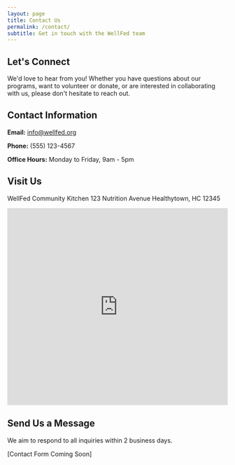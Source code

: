 ```yaml
---
layout: page
title: Contact Us
permalink: /contact/
subtitle: Get in touch with the WellFed team
---
```


## Let's Connect

We'd love to hear from you! Whether you have questions about our programs, want to volunteer or donate, or are interested in collaborating with us, please don't hesitate to reach out.

## Contact Information

**Email:** info@wellfed.org

**Phone:** (555) 123-4567

**Office Hours:** Monday to Friday, 9am - 5pm

## Visit Us

WellFed Community Kitchen
123 Nutrition Avenue
Healthytown, HC 12345

<iframe src="https://www.google.com/maps/embed?pb=!1m18!1m12!1m3!1d3024.2219901290355!2d-74.00369368400567!3d40.71312937933185!2m3!1f0!2f0!3f0!3m2!1i1024!2i768!4f13.1!3m3!1m2!1s0x89c25a23e28c1191%3A0x49f75d3281df052a!2s123%20Street%2C%20New%20York%2C%20NY%2010001%2C%20USA!5e0!3m2!1sen!2sus!4v1600000000000!5m2!1sen!2sus" width="100%" height="450" style="border:0;" allowfullscreen="" loading="lazy"></iframe>

## Send Us a Message

We aim to respond to all inquiries within 2 business days.

[Contact Form Coming Soon] 
